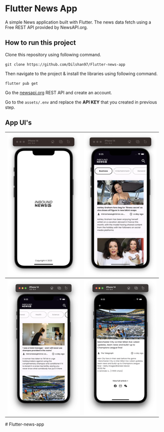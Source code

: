 # Flutter News App

A simple News application built with Flutter. The news data fetch using a Free REST API provided by NewsAPI.org.

## How to run this project

Clone this repository using following command.

`git clone https://github.com/Dilshan97/Flutter-news-app`

Then navigate to the project & install the libraries using following command.

`flutter pub get`

Go the [newsapi.org](https://newsapi.org) REST API and create an account.

Go to the `assets/.env` and replace the **API KEY** that you created in previous step.


## App UI's

| <img src="https://github.com/Dilshan97/Flutter-news-app/blob/main/screenshots/01.png" style="width: 350px;"/> |  <img src="https://github.com/Dilshan97/Flutter-news-app/blob/main/screenshots/02.png" style="width: 350px;"/>  |
|--|--|
| <img src="https://github.com/Dilshan97/Flutter-news-app/blob/main/screenshots/03.png" style="width: 350px;"/> | <img src="https://github.com/Dilshan97/Flutter-news-app/blob/main/screenshots/04.png" style="width: 350px;"/> |
#   F l u t t e r - n e w s - a p p 
 
 
